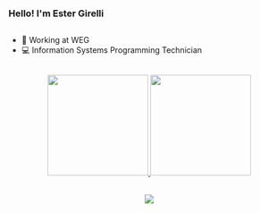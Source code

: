### Hello! I'm Ester Girelli

##
- 💼 Working at WEG
- 💻 Information Systems Programming Technician
##

<div align="center">
  <a href="https://github.com/Esterzinha12">
  <img height="180em" src="https://github-readme-stats.vercel.app/api?username=Esterzinha12&show_icons=true&theme=dracula&include_all_commits=true&count_private=true"/>
  <img height="180em" src="https://github-readme-stats.vercel.app/api/top-langs/?username=Esterzinha12&layout=compact&langs_count=7&theme=dracula"/>
</div>
<div style="display: inline_block"><br>
  <p align="center">
  <a href="https://skillicons.dev">
    <img src="https://skillicons.dev/icons?i=css,html,js,ts,angular,java,nodejs,docker,firebase,mysql,figma" />
  </a>
  </p>
</div>
 
 ##

